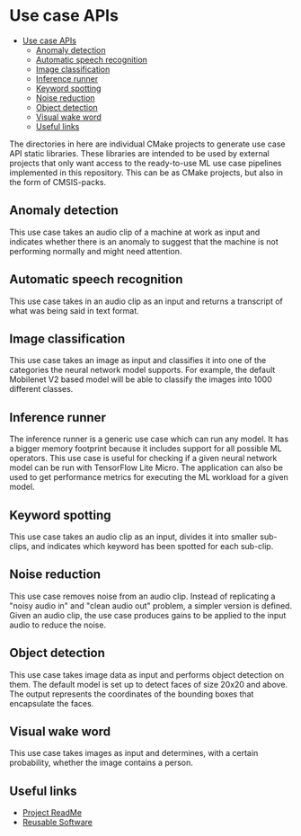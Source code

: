 # Use case APIs

- [Use case APIs](#use-case-apis)
  - [Anomaly detection](#anomaly-detection)
  - [Automatic speech recognition](#automatic-speech-recognition)
  - [Image classification](#image-classification)
  - [Inference runner](#inference-runner)
  - [Keyword spotting](#keyword-spotting)
  - [Noise reduction](#noise-reduction)
  - [Object detection](#object-detection)
  - [Visual wake word](#visual-wake-word)
  - [Useful links](#useful-links)

The directories in here are individual CMake projects to generate use case API static libraries.
These libraries are intended to be used by external projects that only want access to the
ready-to-use ML use case pipelines implemented in this repository. This can be as CMake projects,
but also in the form of CMSIS-packs.

## Anomaly detection

This use case takes an audio clip of a machine at work as input and indicates whether there is an
anomaly to suggest that the machine is not performing normally and might need attention.

## Automatic speech recognition

This use case takes in an audio clip as an input and returns a transcript of what was being said
in text format.

## Image classification

This use case takes an image as input and classifies it into one of the categories the neural
network model supports. For example, the default Mobilenet V2 based model will be able to
classify the images into 1000 different classes.

## Inference runner

The inference runner is a generic use case which can run any model. It has a bigger memory
footprint because it includes support for all possible ML operators. This use case is useful for
checking if a given neural network model can be run with TensorFlow Lite Micro. The application
can also be used to get performance metrics for executing the ML workload for a given model.

## Keyword spotting

This use case takes an audio clip as an input, divides it into smaller sub-clips, and indicates which
keyword has been spotted for each sub-clip.

## Noise reduction

This use case removes noise from an audio clip. Instead of replicating a "noisy audio in" and
"clean audio out" problem, a simpler version is defined. Given an audio clip, the use case produces
gains to be applied to the input audio to reduce the noise.

## Object detection

This use case takes image data as input and performs object detection on them. The default model is
set up to detect faces of size 20x20 and above. The output represents the coordinates of the
bounding boxes that encapsulate the faces.

## Visual wake word

This use case takes images as input and determines, with a certain probability, whether the image
contains a person.

## Useful links

- [Project ReadMe](../../../../Readme.md)
- [Reusable Software](../../../../Readme.md#reusable-software)
